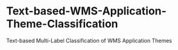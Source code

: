 # Text-based-WMS-Application-Theme-Classification
Text-based Multi-Label Classification of WMS Application Themes
